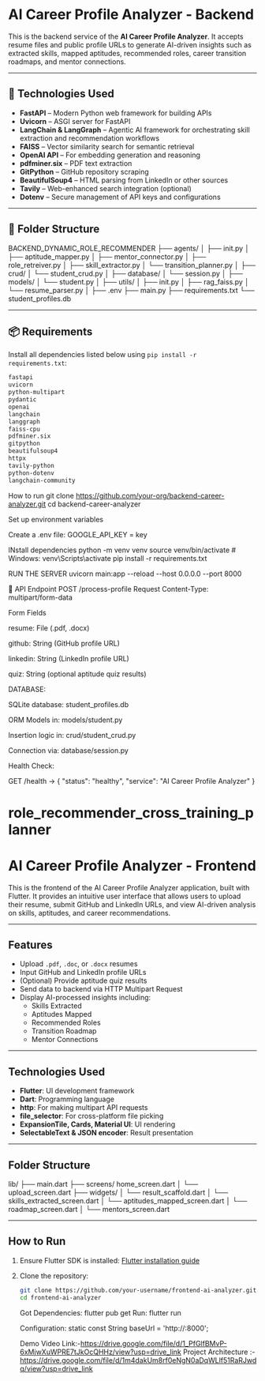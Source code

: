 # AI Career Profile Analyzer - Backend

This is the backend service of the **AI Career Profile Analyzer**. It accepts resume files and public profile URLs to generate AI-driven insights such as extracted skills, mapped aptitudes, recommended roles, career transition roadmaps, and mentor connections.

---

## 🔧 Technologies Used

- **FastAPI** – Modern Python web framework for building APIs
- **Uvicorn** – ASGI server for FastAPI
- **LangChain & LangGraph** – Agentic AI framework for orchestrating skill extraction and recommendation workflows
- **FAISS** – Vector similarity search for semantic retrieval
- **OpenAI API** – For embedding generation and reasoning
- **pdfminer.six** – PDF text extraction
- **GitPython** – GitHub repository scraping
- **BeautifulSoup4** – HTML parsing from LinkedIn or other sources
- **Tavily** – Web-enhanced search integration (optional)
- **Dotenv** – Secure management of API keys and configurations

---

## 📁 Folder Structure

BACKEND_DYNAMIC_ROLE_RECOMMENDER
├── agents/
│ ├── init.py
│ ├── aptitude_mapper.py
│ ├── mentor_connector.py
│ ├── role_retreiver.py
│ ├── skill_extractor.py
│ └── transition_planner.py
│
├── crud/
│ └── student_crud.py
│
├── database/
│ └── session.py
│
├── models/
│ └── student.py
│
├── utils/
│ ├── init.py
│ ├── rag_faiss.py
│ └── resume_parser.py
│
├── .env
├── main.py
├── requirements.txt
└── student_profiles.db

---

## 📦 Requirements

Install all dependencies listed below using `pip install -r requirements.txt`:

```txt
fastapi
uvicorn
python-multipart
pydantic
openai
langchain
langgraph
faiss-cpu
pdfminer.six
gitpython
beautifulsoup4
httpx
tavily-python
python-dotenv
langchain-community

```

How to run
git clone https://github.com/your-org/backend-career-analyzer.git
cd backend-career-analyzer

Set up environment variables

Create a .env file:
GOOGLE_API_KEY = key

INstall dependencies
python -m venv venv
source venv/bin/activate # Windows: venv\Scripts\activate
pip install -r requirements.txt

RUN THE SERVER
uvicorn main:app --reload --host 0.0.0.0 --port 8000

🔌 API Endpoint
POST /process-profile
Request
Content-Type: multipart/form-data

Form Fields

resume: File (.pdf, .docx)

github: String (GitHub profile URL)

linkedin: String (LinkedIn profile URL)

quiz: String (optional aptitude quiz results)

DATABASE:

SQLite database: student_profiles.db

ORM Models in: models/student.py

Insertion logic in: crud/student_crud.py

Connection via: database/session.py

Health Check:

GET /health
→ { "status": "healthy", "service": "AI Career Profile Analyzer" }


# role_recommender_cross_training_planner

# AI Career Profile Analyzer - Frontend

This is the frontend of the AI Career Profile Analyzer application, built with Flutter. It provides an intuitive user interface that allows users to upload their resume, submit GitHub and LinkedIn URLs, and view AI-driven analysis on skills, aptitudes, and career recommendations.

---

## Features

- Upload `.pdf`, `.doc`, or `.docx` resumes
- Input GitHub and LinkedIn profile URLs
- (Optional) Provide aptitude quiz results
- Send data to backend via HTTP Multipart Request
- Display AI-processed insights including:
  - Skills Extracted
  - Aptitudes Mapped
  - Recommended Roles
  - Transition Roadmap
  - Mentor Connections

---

## Technologies Used

- **Flutter**: UI development framework
- **Dart**: Programming language
- **http**: For making multipart API requests
- **file_selector**: For cross-platform file picking
- **ExpansionTile, Cards, Material UI**: UI rendering
- **SelectableText & JSON encoder**: Result presentation

---

## Folder Structure

lib/
├── main.dart
├── screens/
home_screen.dart
│ └── upload_screen.dart
├── widgets/
│ └── result_scaffold.dart
│ └── skills_extracted_screen.dart
│ └── aptitudes_mapped_screen.dart
│ └── roadmap_screen.dart
│ └── mentors_screen.dart

---

## How to Run

1. Ensure Flutter SDK is installed: [Flutter installation guide](https://flutter.dev/docs/get-started/install)
2. Clone the repository:

   ```bash
   git clone https://github.com/your-username/frontend-ai-analyzer.git
   cd frontend-ai-analyzer
   ```

   Got Dependencies:
   flutter pub get
   Run:
   flutter run

   Configuration:
   static const String baseUrl = 'http://<my-backend-ip>:8000';


   Demo Video Link:-https://drive.google.com/file/d/1_PfGlfBMvP-6xMjwXuWPRE7tJkOcQHHz/view?usp=drive_link
   Project Architecture :- https://drive.google.com/file/d/1m4dakUm8rf0eNgN0aDqWLlf51RaRJwdq/view?usp=drive_link
